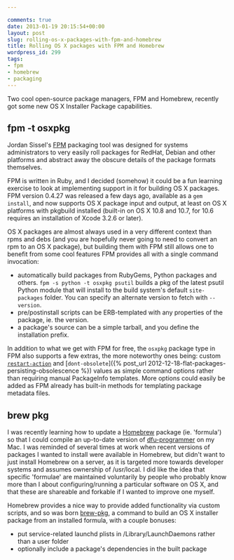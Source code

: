```yaml
---

comments: true
date: 2013-01-19 20:15:54+00:00
layout: post
slug: rolling-os-x-packages-with-fpm-and-homebrew
title: Rolling OS X packages with FPM and Homebrew
wordpress_id: 299
tags:
- fpm
- homebrew
- packaging
---
```


Two cool open-source package managers, FPM and Homebrew, recently got some new OS X Installer Package capabilities.

## fpm -t osxpkg


Jordan Sissel's [FPM](https://github.com/jordansissel/fpm) packaging tool was designed for systems administrators to very easily roll packages for RedHat, Debian and other platforms and abstract away the obscure details of the package formats themselves.

FPM is written in Ruby, and I decided (somehow) it could be a fun learning exercise to look at implementing support in it for building OS X packages. FPM version 0.4.27 was released a few days ago, available as a `gem install`, and now supports OS X package input and output, at least on OS X platforms with pkgbuild installed (built-in on OS X 10.8 and 10.7, for 10.6 requires an installation of Xcode 3.2.6 or later).

OS X packages are almost always used in a very different context than rpms and debs (and you are  hopefully never going to need to convert an rpm to an OS X package), but building them with FPM still allows one to benefit from some cool features FPM provides all with a single command invocation:

  * automatically build packages from RubyGems, Python packages and others. `fpm -s python -t osxpkg psutil` builds a pkg of the latest psutil Python module that will install to the build system's default `site-packages` folder. You can specify an alternate version to fetch with `--version`.
  * pre/postinstall scripts can be ERB-templated with any properties of the package, ie. the version.
  * a package's source can be a simple tarball, and you define the installation prefix.

In addition to what we get with FPM for free, the `osxpkg` package type in FPM also supports a few extras, the more noteworthy ones being: custom [`restart-action`](http://managingosx.wordpress.com/2012/07/05/stupid-tricks-with-pkgbuild/) and [`dont-obsolete`]({% post_url 2012-12-18-flat-packages-persisting-obsolescence %}) values as simple command options rather than requiring manual PackageInfo templates. More options could easily be added as FPM already has built-in methods for templating package metadata files.


## brew pkg

I was recently learning how to update a [Homebrew](https://github.com/mxcl/homebrew/tree/master/Library/Formula/dfu-programmer.rb) package (ie. 'formula') so that I could compile an up-to-date version of [dfu-programmer](http://dfu-programmer.sourceforge.net) on my Mac. I was reminded of several times at work when recent versions of packages I wanted to install were available in Homebrew, but didn't want to just install Homebrew on a server, as it is targeted more towards developer systems and assumes ownership of /usr/local. I did like the idea that specific 'formulae' are maintained voluntarily by people who probably know more than I about configuring/running a particular software on OS X, and that these are shareable and forkable if I wanted to improve one myself.

Homebrew provides a nice way to provide added functionality via custom scripts, and so was born [brew-pkg](https://github.com/timsutton/brew-pkg), a command to build an OS X installer package from an installed formula, with a couple bonuses:

  * put service-related launchd plists in /Library/LaunchDaemons rather than a user folder
  * optionally include a package's dependencies in the built package
